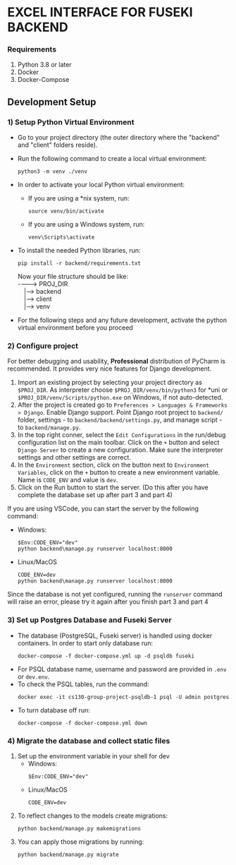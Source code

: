 # EXCEL INTERFACE FOR FUSEKI BACKEND
### Requirements
1. Python 3.8 or later
2. Docker 
3. Docker-Compose

## Development Setup
### 1) Setup Python Virtual Environment

   - Go to your project directory (the outer directory where the "backend" and "client" folders reside).
   - Run the following command to create a local virtual environment:

     ```shell
     python3 -m venv ./venv
     ```

   - In order to activate your local Python virtual environment:

     - If you are using a *nix system, run:

       ```shell
       source venv/bin/activate
       ```

     - If you are using a Windows system, run:

       ```shell
       venv\Scripts\activate
       ```

   - To install the needed Python libraries, run:

     ```shell
     pip install -r backend/requirements.txt
     ```
        Now your file structure should be like:  
        ----> PROJ_DIR  
        &emsp;|--> backend  
        &emsp;|--> client   
        &emsp;|--> venv  


   - For the following steps and any future development, activate the python virtual environment before you proceed
### 2) Configure project

For better debugging and usability, **Professional** distribution of PyCharm is recommended. It provides very nice features for Django development.
1. Import an existing project by selecting your project directory as ```$PROJ_DIR```. As interpreter choose `$PROJ_DIR/venv/bin/python3` for *uni or `$PROJ_DIR/venv/Scripts/python.exe` on Windows, if not auto-detected.
2. After the project is created go to `Preferences > Languages & Frameworks > Django`. Enable Django support. Point Django root project to `backend/` folder, settings - to `backend/backend/settings.py`, and manage script - to `backend/manage.py`.
3. In the top right conner, select the `Edit Configurations` in the run/debug configuration list on the main toolbar. Click on the `+` button and select `Django Server` to create a new configuration. Make sure the interpreter settings and other settings are correct.
4. In the `Environment` section, click on the button next to `Environment Variables`, click on the `+` button to create a new environment variable. Name is `CODE_ENV` and value is `dev`.
5. Click on the Run button to start the server. (Do this after you have complete the database set up after part 3 and part 4)

If you are using VSCode, you can start the server by the following command:

- Windows:
    ```shell
    $Env:CODE_ENV="dev"
    python backend\manage.py runserver localhost:8000
    ```
- Linux/MacOS
    ```shell
    CODE_ENV=dev
    python backend\manage.py runserver localhost:8000
    ```
Since the database is not yet configured, running the `runserver` command will raise an error, please try it again after you finish part 3 and part 4
### 3) Set up Postgres Database and Fuseki Server
- The database (PostgreSQL, Fuseki server) is handled using docker containers. In order to start only database run:     
    ```shell
    docker-compose -f docker-compose.yml up -d psqldb fuseki
    ```
- For PSQL database name, username and password are provided in `.env` or `dev.env`.
- To check the PSQL tables, run the command:
    ```shell
  docker exec -it cs130-group-project-psqldb-1 psql -U admin postgres
  ```
- To turn database off run: 
    ```shell
    docker-compose -f docker-compose.yml down
    ```

### 4) Migrate the database and collect static files
1. Set up the environment variable in your shell for dev
   - Windows:
       ```shell
       $Env:CODE_ENV="dev"
       ```
   - Linux/MacOS
       ```shell
       CODE_ENV=dev
       ```
2. To reflect changes to the models create migrations:
    ```shell
    python backend/manage.py makemigrations
    ```
3. You can apply those migrations by running:
    ```shell
    python backend/manage.py migrate
    ```